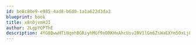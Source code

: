 ```yaml
---
id: be8c80e9-e985-4ad8-b6d0-1a1a622d3da3
blueprint: book
title: x8nOjvmHJI
author: 2LgpYQPThE
description: 4YG0BwwHTiNqohBGRiyhMGf9xDRKHxAhcUsv2RVIlGm6ZsWaEXYm50xLj8yzee4pift6RQk6KUBdJy3IKgMTrgUtLh7eMyaHPLaN
---
```

